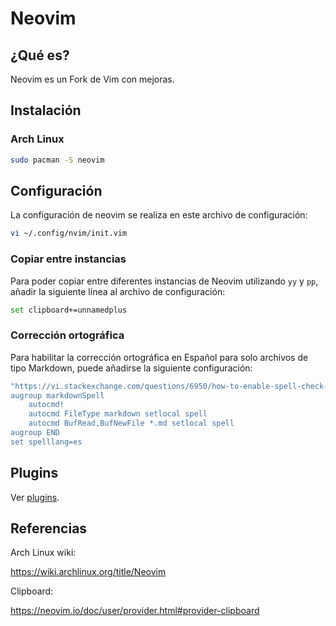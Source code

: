 # Neovim

## ¿Qué es?

Neovim es un Fork de Vim con mejoras.

## Instalación

### Arch Linux

```bash
sudo pacman -S neovim
```

## Configuración

La configuración de neovim se realiza en este archivo de configuración:

```bash
vi ~/.config/nvim/init.vim
```

### Copiar entre instancias

Para poder copiar entre diferentes instancias de Neovim utilizando `yy` y `pp`, añadir la siguiente línea al archivo de configuración:

```bash
set clipboard+=unnamedplus
```

### Corrección ortográfica

Para habilitar la corrección ortográfica en Español para solo archivos de tipo Markdown, puede añadirse la siguiente configuración:

```bash
"https://vi.stackexchange.com/questions/6950/how-to-enable-spell-check-for-certain-file-types
augroup markdownSpell
    autocmd!
    autocmd FileType markdown setlocal spell
    autocmd BufRead,BufNewFile *.md setlocal spell
augroup END
set spelllang=es
```

## Plugins

Ver [plugins](plugins.html).

## Referencias

Arch Linux wiki:

<https://wiki.archlinux.org/title/Neovim>

Clipboard:

<https://neovim.io/doc/user/provider.html#provider-clipboard>
